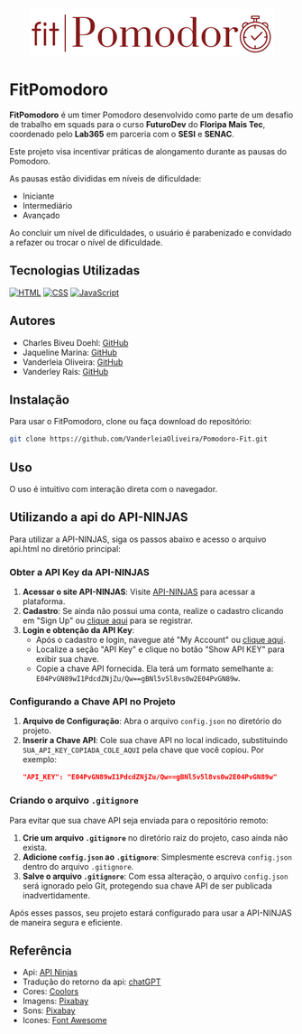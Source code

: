 <p align="center">
  <img src="https://github.com/VanderleiaOliveira/Pomodoro-Fit/blob/main/assets/img/logo2.png?raw=true" alt="Logo FitPomodoro">
</p>

# FitPomodoro

**FitPomodoro** é um timer Pomodoro desenvolvido como parte de um desafio de trabalho em squads para o curso **FuturoDev** do **Floripa Mais Tec**, coordenado pelo **Lab365** em parceria com o **SESI** e **SENAC**.

Este projeto visa incentivar práticas de alongamento durante as pausas do Pomodoro.

As pausas estão divididas em níveis de dificuldade:

- Iniciante
- Intermediário
- Avançado

Ao concluir um nível de dificuldades, o usuário é parabenizado e convidado a refazer ou trocar o nível de dificuldade.

## Tecnologias Utilizadas

[![HTML](https://img.shields.io/badge/HTML5-E34F26?style=for-the-badge&logo=html5&logoColor=white)](https://developer.mozilla.org/en-US/docs/Web/Guide/HTML/HTML5)
[![CSS](https://img.shields.io/badge/CSS3-1572B6?style=for-the-badge&logo=css3&logoColor=white)](https://developer.mozilla.org/en-US/docs/Web/CSS)
[![JavaScript](https://img.shields.io/badge/JavaScript-F7DF1E?style=for-the-badge&logo=javascript&logoColor=black)](https://developer.mozilla.org/en-US/docs/Web/JavaScript)

## Autores

- Charles Biveu Doehl: [GitHub](https://github.com/charlesbiveu)
- Jaqueline Marina: [GitHub](https://github.com/jaquelinemarina)
- Vanderleia Oliveira: [GitHub](https://github.com/VanderleiaOliveira)
- Vanderley Rais: [GitHub](https://github.com/vanderleyrais)

## Instalação

Para usar o FitPomodoro, clone ou faça download do repositório:

```bash
git clone https://github.com/VanderleiaOliveira/Pomodoro-Fit.git
```

## Uso

O uso é intuitivo com interação direta com o navegador.

## Utilizando a api do API-NINJAS

Para utilizar a API-NINJAS, siga os passos abaixo e acesso o arquivo api.html no diretório principal:

### Obter a API Key da API-NINJAS

1. **Acessar o site API-NINJAS**: Visite [API-NINJAS](https://api-ninjas.com/) para acessar a plataforma.
2. **Cadastro**: Se ainda não possui uma conta, realize o cadastro clicando em "Sign Up" ou [clique aqui](https://api-ninjas.com/register/) para se registrar.
3. **Login e obtenção da API Key**:
   - Após o cadastro e login, navegue até "My Account" ou [clique aqui](https://api-ninjas.com/profile).
   - Localize a seção "API Key" e clique no botão "Show API KEY" para exibir sua chave.
   - Copie a chave API fornecida. Ela terá um formato semelhante a: `E04PvGN89wI1PdcdZNjZu/Qw==gBNl5v5l8vs0w2E04PvGN89w`.

### Configurando a Chave API no Projeto

1. **Arquivo de Configuração**: Abra o arquivo `config.json` no diretório do projeto.
2. **Inserir a Chave API**: Cole sua chave API no local indicado, substituindo `SUA_API_KEY_COPIADA_COLE_AQUI` pela chave que você copiou. Por exemplo:
   ```json
   "API_KEY": "E04PvGN89wI1PdcdZNjZu/Qw==gBNl5v5l8vs0w2E04PvGN89w"
   ```

### Criando o arquivo `.gitignore`

Para evitar que sua chave API seja enviada para o repositório remoto:

1. **Crie um arquivo `.gitignore`** no diretório raiz do projeto, caso ainda não exista.
2. **Adicione `config.json` ao `.gitignore`**: Simplesmente escreva `config.json` dentro do arquivo `.gitignore`.
3. **Salve o arquivo `.gitignore`**: Com essa alteração, o arquivo `config.json` será ignorado pelo Git, protegendo sua chave API de ser publicada inadvertidamente.

Após esses passos, seu projeto estará configurado para usar a API-NINJAS de maneira segura e eficiente.

## Referência

- Api: [ API Ninjas ](https://api-ninjas.com/)
- Tradução do retorno da api: [ chatGPT ](https://chat.openai.com/)
- Cores: [ Coolors ](https://coolors.com/)
- Imagens: [ Pixabay ](https://github.com/matiassingers/awesome-readme)
- Sons: [ Pixabay ](https://pixabay.com/)
- Icones: [ Font Awesome ](https://fontawesome.com/)
